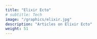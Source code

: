```yaml
---
title: "Elixir Ecto"
# subtitle: Tech
image: "/graphics/elixir.jpg"
description: "Articles on Elixir Ecto"
weight: 51
---
```


